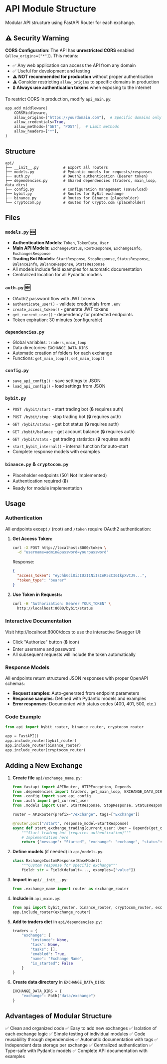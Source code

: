 # API Module Structure

Modular API structure using FastAPI Router for each exchange.

## ⚠️ Security Warning

**CORS Configuration**: The API has **unrestricted CORS** enabled (`allow_origins=["*"]`). This means:
- ✅ Any web application can access the API from any domain
- ✅ Useful for development and testing
- ⚠️ **NOT recommended for production** without proper authentication
- ⚠️ Consider restricting `allow_origins` to specific domains in production
- 🔒 **Always use authentication tokens** when exposing to the internet

To restrict CORS in production, modify `api_main.py`:
```python
app.add_middleware(
    CORSMiddleware,
    allow_origins=["https://yourdomain.com"],  # Specific domains only
    allow_credentials=True,
    allow_methods=["GET", "POST"],  # Limit methods
    allow_headers=["*"],
)
```

## Structure

```
api/
├── __init__.py           # Export all routers
├── models.py             # Pydantic models for requests/responses
├── auth.py               # OAuth2 authentication (Bearer token)
├── dependencies.py       # Shared dependencies (traders, main_loop, data dirs)
├── config.py             # Configuration management (save/load)
├── bybit.py              # Routes for ByBit exchange
├── binance.py            # Routes for Binance (placeholder)
└── cryptocom.py          # Routes for Crypto.com (placeholder)
```

## Files

### `models.py` 🆕
- **Authentication Models**: `Token`, `TokenData`, `User`
- **Main API Models**: `ExchangeStatus`, `RootResponse`, `ExchangeInfo`, `ExchangesResponse`
- **Trading Bot Models**: `StartResponse`, `StopResponse`, `StatusResponse`, `BalanceInfo`, `BalanceResponse`, `StatsResponse`
- All models include field examples for automatic documentation
- Centralized location for all Pydantic models

### `auth.py` 🆕
- OAuth2 password flow with JWT tokens
- `authenticate_user()` - validate credentials from `.env`
- `create_access_token()` - generate JWT tokens
- `get_current_user()` - dependency for protected endpoints
- Token expiration: 30 minutes (configurable)

### `dependencies.py`
- Global variables: `traders`, `main_loop`
- Data directories: `EXCHANGE_DATA_DIRS`
- Automatic creation of folders for each exchange
- Functions: `get_main_loop()`, `set_main_loop()`

### `config.py`
- `save_api_config()` - save settings to JSON
- `load_api_config()` - load settings from JSON

### `bybit.py`
- `POST /bybit/start` - start trading bot (🔒 requires auth)
- `POST /bybit/stop` - stop trading bot (🔒 requires auth)
- `GET /bybit/status` - get bot status (🔒 requires auth)
- `GET /bybit/balance` - get account balance (🔒 requires auth)
- `GET /bybit/stats` - get trading statistics (🔒 requires auth)
- `start_bybit_internal()` - internal function for auto-start
- Complete response models with examples

### `binance.py` & `cryptocom.py`
- Placeholder endpoints (501 Not Implemented)
- Authentication required (🔒)
- Ready for module implementation

## Usage

### Authentication

All endpoints except `/` (root) and `/token` require OAuth2 authentication:

1. **Get Access Token:**
   ```bash
   curl -X POST http://localhost:8000/token \
     -d "username=admin&password=yourpassword"
   ```

   Response:
   ```json
   {
     "access_token": "eyJhbGciOiJIUzI1NiIsInR5cCI6IkpXVCJ9...",
     "token_type": "bearer"
   }
   ```

2. **Use Token in Requests:**
   ```bash
   curl -H "Authorization: Bearer YOUR_TOKEN" \
     http://localhost:8000/bybit/status
   ```

### Interactive Documentation

Visit http://localhost:8000/docs to use the interactive Swagger UI:
- Click "Authorize" button (🔒 icon)
- Enter username and password
- All subsequent requests will include the token automatically

### Response Models

All endpoints return structured JSON responses with proper OpenAPI schemas:
- **Request samples**: Auto-generated from endpoint parameters
- **Response samples**: Defined with Pydantic models and examples
- **Error responses**: Documented with status codes (400, 401, 500, etc.)

### Code Example

```python
from api import bybit_router, binance_router, cryptocom_router

app = FastAPI()
app.include_router(bybit_router)
app.include_router(binance_router)
app.include_router(cryptocom_router)
```

## Adding a New Exchange

1. **Create file** `api/exchange_name.py`:
   ```python
   from fastapi import APIRouter, HTTPException, Depends
   from .dependencies import traders, get_main_loop, EXCHANGE_DATA_DIRS
   from .config import save_api_config
   from .auth import get_current_user
   from .models import User, StartResponse, StopResponse, StatusResponse

   router = APIRouter(prefix="/exchange", tags=["Exchange"])

   @router.post("/start", response_model=StartResponse)
   async def start_exchange_trading(current_user: User = Depends(get_current_user)):
       """Start trading bot (requires authentication)"""
       # Implementation here
       return {"message": "Started", "exchange": "exchange", "status": "running", "is_started": True}
   ```

2. **Define models** (if needed) in `api/models.py`:
   ```python
   class ExchangeCustomResponse(BaseModel):
       """Custom response for specific exchange"""
       field: str = Field(default=..., examples=["value"])
   ```

3. **Import in** `api/__init__.py`:
   ```python
   from .exchange_name import router as exchange_router
   ```

4. **Include in** `api_main.py`:
   ```python
   from api import bybit_router, binance_router, cryptocom_router, exchange_router
   app.include_router(exchange_router)
   ```

5. **Add to traders dict** in `api/dependencies.py`:
   ```python
   traders = {
       "exchange": {
           "instance": None,
           "task": None,
           "tasks": [],
           "enabled": True,
           "name": "Exchange Name",
           "is_started": False
       }
   }
   ```

6. **Create data directory** in `EXCHANGE_DATA_DIRS`:
   ```python
   EXCHANGE_DATA_DIRS = {
       "exchange": Path("data/exchange")
   }
   ```

## Advantages of Modular Structure

✅ Clean and organized code
✅ Easy to add new exchanges
✅ Isolation of each exchange logic
✅ Simple testing of individual modules
✅ Code reusability through dependencies
✅ Automatic documentation with tags
✅ Independent data storage per exchange
✅ Centralized authentication
✅ Type-safe with Pydantic models
✅ Complete API documentation with examples
